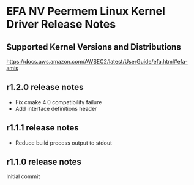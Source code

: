 # EFA NV Peermem Linux Kernel Driver Release Notes

## Supported Kernel Versions and Distributions
https://docs.aws.amazon.com/AWSEC2/latest/UserGuide/efa.html#efa-amis

## r1.2.0 release notes
* Fix cmake 4.0 compatibility failure
* Add interface definitions header

## r1.1.1 release notes
* Reduce build process output to stdout

## r1.1.0 release notes

Initial commit
